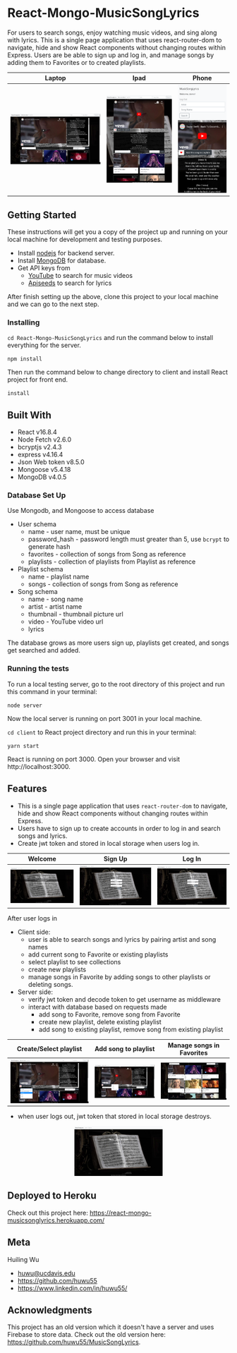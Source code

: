 # React-Mongo-MusicSongLyrics

For users to search songs, enjoy watching music videos, and sing along with lyrics. This is a single page application that uses react-router-dom to navigate, hide and show React components without changing routes within Express. Users are be able to sign up and log in, and manage songs by adding them to Favorites or to created playlists.

|Laptop | Ipad | Phone |
|--- | --- | --- |
|![Laptop screen size](photo/home.png) | ![Width size max 1024px](photo/ipadSizeHome.png) | ![Phone screen size](photo/phoneHome.png) |

## Getting Started
These instructions will get you a copy of the project up and running on your local machine for development and testing purposes.
* Install [nodejs](https://nodejs.org/en/) for backend server.
* Install [MongoDB](https://www.mongodb.com/) for database. 
* Get API keys from 
    * [YouTube](https://developers.google.com/youtube/v3/) to search for music videos
    * [Apiseeds](https://apiseeds.com/documentation/lyrics) to search for lyrics

After finish setting up the above, clone this project to your local machine and we can go to the next step.

### Installing
`cd React-Mongo-MusicSongLyrics` and run the command below to install everything for the server.
```
npm install
```
Then run the command below to change directory to client and install React project for front end.
```
install
```

## Built With 
* React v16.8.4
* Node Fetch v2.6.0
* bcryptjs v2.4.3
* express v4.16.4
* Json Web token  v8.5.0
* Mongoose v5.4.18
* MongoDB v4.0.5

### Database Set Up
Use Mongodb, and Mongoose to access database
* User schema
    * name - user name, must be unique
    * password_hash - password length must greater than 5, use `bcrypt` to generate hash
    * favorites - collection of songs from Song as reference 
    * playlists - collection of playlists from Playlist as reference
* Playlist schema
    * name - playlist name
    * songs - collection of songs from Song as reference
* Song schema
    * name - song name
    * artist - artist name
    * thumbnail - thumbnail picture url
    * video - YouTube video url
    * lyrics

The database grows as more users sign up, playlists get created, and songs get searched and added.

### Running the tests
To run a local testing server, go to the root directory of this project and run this command in your terminal:
```
node server
```
Now the local server is running on port 3001 in your local machine.

`cd client` to React project directory and run this in your terminal:
```
yarn start
```
React is running on port 3000. Open your browser and visit http://localhost:3000.

## Features
* This is a single page application that uses `react-router-dom` to navigate, hide and show React components without changing routes within Express.
* Users have to sign up to create accounts in order to log in and search songs and lyrics.
* Create jwt token and stored in local storage when users log in.

| Welcome | Sign Up | Log In |
| --- | --- | --- |
| ![welcome page](photo/MSL.png) | ![sign up page](photo/signup.png) | ![log in page](photo/login.png) |

After user logs in 
* Client side:
    * user is able to search songs and lyrics by pairing artist and song names
    * add current song to Favorite or existing playlists
    * select playlist to see collections
    * create new playlists
    * manage songs in Favorite by adding songs to other playlists or deleting songs.
* Server side:
    * verify jwt token and decode token to get username as middleware 
    * interact with database based on requests made
        * add song to Favorite, remove song from Favorite
        * create new playlist, delete existing playlist
        * add song to existing playlist, remove song from existing playlist

| Create/Select playlist | Add song to playlist | Manage songs in Favorites |
| --- | --- | --- |
| ![Create/Select playlist](photo/selectPlaylist.png) | ![Add song to playlist](photo/addSong.png) | ![Manage songs in Favorites](photo/manageSongs.png) |

* when user logs out, jwt token that stored in local storage destroys.

<p align="center">
  <img width="200" height="113" src="./photo/logout.png" alt="MusicSongLyrics logged out">
</p>

## Deployed to Heroku
Check out this project here: https://react-mongo-musicsonglyrics.herokuapp.com/

## Meta

Huiling Wu 
* huwu@ucdavis.edu
* https://github.com/huwu55
* https://www.linkedin.com/in/huwu55/

## Acknowledgments

This project has an old version which it doesn't have a server and uses Firebase to store data. 
Check out the old version here: https://github.com/huwu55/MusicSongLyrics.
